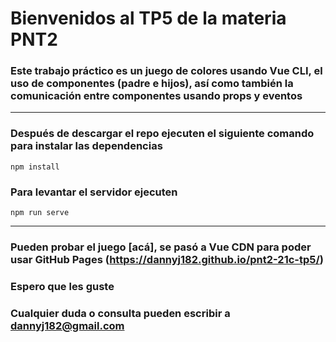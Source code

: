 # Bienvenidos al TP5 de la materia PNT2

### Este trabajo práctico es un juego de colores usando Vue CLI, el uso de componentes (padre e hijos), así como también la comunicación entre componentes usando props y eventos

---

### Después de descargar el repo ejecuten el siguiente comando para instalar las dependencias
```
npm install
```

### Para levantar el servidor ejecuten
```
npm run serve
```

---

### Pueden probar el juego [acá], se pasó a Vue CDN para poder usar GitHub Pages (https://dannyj182.github.io/pnt2-21c-tp5/)

### Espero que les guste

### Cualquier duda o consulta pueden escribir a dannyj182@gmail.com